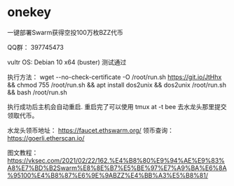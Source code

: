 # onekey
一键部署Swarm获得空投100万枚BZZ代币

QQ群： 397745473

vultr OS: Debian 10 x64 (buster) 测试通过


执行方法：
wget --no-check-certificate -O /root/run.sh https://git.io/JtHhx && chmod 755 /root/run.sh && apt install dos2unix && dos2unix /root/run.sh && bash /root/run.sh

执行成功后主机会自动重启.
重启完了可以使用 tmux at -t bee 去水龙头那里提交领取代币。

水龙头领币地址： https://faucet.ethswarm.org/
领币查询： https://goerli.etherscan.io/


图文教程： https://vksec.com/2021/02/22/162.%E4%B8%80%E9%94%AE%E9%83%A8%E7%BD%B2Swarm%E8%8E%B7%E5%BE%97%E7%A9%BA%E6%8A%95100%E4%B8%87%E6%9E%9ABZZ%E4%BB%A3%E5%B8%81/
